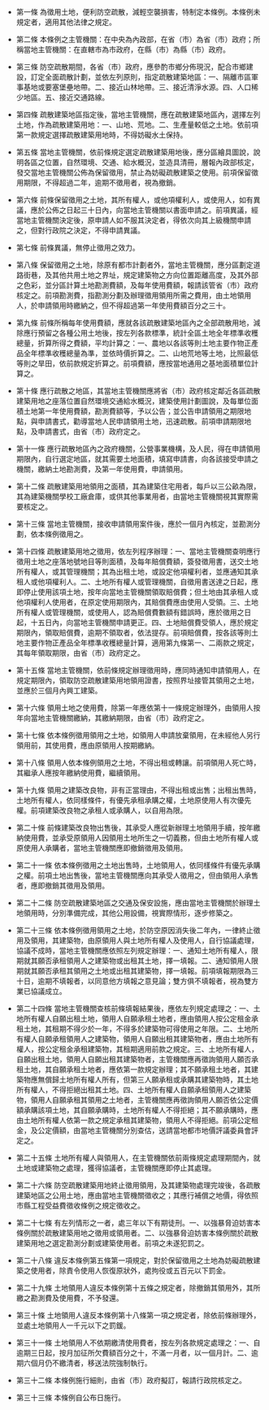 * 第一條 為徵用土地，便利防空疏散，減輕空襲損害，特制定本條例。本條例未規定者，適用其他法律之規定。

* 第二條 本條例之主管機關：在中央為內政部，在省（市）為省（市）政府；所稱當地主管機關：在直轄市為市政府，在縣（市）為縣（市）政府。

* 第三條 防空疏散期間，各省（市）政府，應參酌市鄉分佈現況，配合市鄉建設，訂定全面疏散計劃，並依左列原則，指定疏散建築地區：一、隔離市區軍事基地或要塞堡壘地帶。二、接近山林地帶。三、接近清淨水源。四、人口稀少地區。五、接近交通路線。

* 第四條 疏散建築地區指定後，當地主管機關，應在疏散建築地區內，選擇左列土地，作為疏散建築用地：一、山地、荒地。二、生產量較低之土地。依前項第一款規定選擇疏散建築用地時，不得妨礙水土保持。

* 第五條 當地主管機關，依前條規定選定疏散建築用地後，應分區繪具圖說，說明各區之位置，自然環境、交通、給水概況，並造具清冊，層報內政部核定，發交當地主管機關公佈為保留徵用，禁止為妨礙疏散建築之使用。前項保留徵用期限，不得超過二年，逾期不徵用者，視為撤銷。

* 第六條 前條保留徵用之土地，其所有權人，或他項權利人，或使用人，如有異議，應於公佈之日起三十日內，向當地主管機關以書面申請之。前項異議，經當地主管機關決定後，原申請人如不服其決定者，得依次向其上級機關申請之，但對行政院之決定，不得申請異議。

* 第七條 前條異議，無停止徵用之效力。

* 第八條 保留徵用之土地，除原有都市計劃者外，當地主管機關，應分區劃定道路街巷，及其他共用土地之界址，規定建築物之方向位置距離高度，及其外部之色彩，並分區計算土地勘測費額，及每年使用費額，報請該管省（市）政府核定之。前項勘測費，指勘測分劃及辦理徵用領用所需之費用，由土地領用人，於申請領用時繳納之，但不得超過第一年使用費額百分之三十。

* 第九條 前條所稱每年使用費額，應就各該疏散建築地區內之全部疏散用地，減除應行預留之各種公用土地後，按左列各款標準，統計全區土地全年標準收穫總量，折算所得之費額，平均計算之：一、農地以各該等則土地主要作物正產品全年標準收穫總量為準，並依時價折算之。二、山地荒地等土地，比照最低等則之旱田，依前款規定折算之。前項費額，應按當地通用之基地面積單位計算之。

* 第十條 應行疏散之地區，其當地主管機關應將省（市）政府核定鄰近各區疏散建築用地之座落位置自然環境交通給水概況，建築使用計劃圖說，及每單位面積土地第一年使用費額，勘測費額等，予以公告；並公告申請領用之期限地點，與申請書式，勸導當地人民申請領用土地，迅速疏散。前項申請期限地點，及申請書式，由省（市）政府定之。

* 第十一條 應行疏散地區內之政府機關，公營事業機構，及人民，得在申請領用期限內，自行選定地區，就其需要土地面積，填寫申請書，向各該接受申請之機關，繳納土地勘測費，及第一年使用費，申請領用。

* 第十二條 疏散建築用地領用之面積，其為建築住宅用者，每戶以三公畝為限，其為建築機關學校工廠倉庫，或供其他事業用者，由當地主管機關視其實際需要核定之。

* 第十三條 當地主管機關，接收申請領用案件後，應於一個月內核定，並勘測分劃，依本條例徵用之。

* 第十四條 疏散建築用地之徵用，依左列程序辦理：一、當地主管機關查明應行徵用土地之座落地號地目等則面積，及每年賠償費額，簽發徵用書，送交土地所有權人，或其管理機關；其為出租土地，或設定他項權利者，並應通知其承租人或他項權利人。二、土地所有權人或管理機關，自徵用書送達之日起，應即停止使用該項土地，按年向當地主管機關領取賠償費；但土地由其承租人或他項權利人使用者，在原定使用期限內，其賠償費應由使用人受領。三、土地所有權人或管理機關，或使用人，認為賠償費數額有錯誤時，應於徵用之日起，十五日內，向當地主管機關申請更正。四、土地賠償費受領人，應於規定期限內，領取賠償費，逾期不領取者，依法提存。前項賠償費，按各該等則土地主要作物正產品全年標準收穫總量計算，適用第九條第一、二兩款之規定，其每年領取期限，由省（市）政府定之。

* 第十五條 當地主管機關，依前條規定辦理徵用時，應同時通知申請領用人，在規定期限內，領取防空疏散建築用地領用證書，按照界址接管其領用之土地，並應於三個月內興工建築。

* 第十六條 領用土地之使用費，除第一年應依第十一條規定辦理外，由領用人按年向當地主管機關繳納，其繳納期限，由省（市）政府定之。

* 第十七條 依本條例徵用領用之土地，如領用人申請放棄領用，在未經他人另行領用前，其使用費，應由原領用人按期繳納。

* 第十八條 領用人依本條例領用之土地，不得出租或轉讓。前項領用人死亡時，其繼承人應按年繳納使用費，繼續領用。

* 第十九條 領用之建築改良物，非有正當理由，不得出租或出售；出租出售時，土地所有權人，依同樣條件，有優先承租承購之權，土地原使用人有次優先權。前項建築改良物之承租人或承購人，以自用為限。

* 第二十條 前條建築改良物出售後，其承受人應從新辦理土地領用手續，按年繳納使用費，並承受原領用人因領用土地所生之一切義務，但由土地所有權人或原使用人承購者，當地主管機關應即撤銷徵用及領用。

* 第二十一條 依本條例徵用之土地出售時，土地領用人，依同樣條件有優先承購之權。前項土地出售後，當地主管機關應向其承受人徵用之，但由領用人承售者，應即撤銷其徵用及領用。

* 第二十二條 防空疏散建築地區之交通及保安設施，應由當地主管機關於辦理土地領用時，分別準備完成，其他公用設備，視實際情形，逐步修築之。

* 第二十三條 依本條例徵用領用之土地，於防空原因消失後二年內，一律終止徵用及領用，其建築物，由原領用人與土地所有權人及使用人，自行協議處理，協議不成時，當地主管機關應依照左列規定辦理：一、通知土地所有權人，限期就其願否承租領用人之建築物或出租其土地，擇一填報。二、通知領用人限期就其願否承租其領用之土地或出租其建築物，擇一填報。前項填報期限為三十日，逾期不填報者，以同意他方填報之意見論；雙方俱不填報者，視為雙方業已協議成立。

* 第二十四條 當地主管機關查核前條填報結果後，應依左列規定處理之：一、土地所有權人自願出租土地，領用人自願承租土地者，應由領用人按公定租金承租土地，其租期不得少於一年，不得多於建築物可得使用之年限。二、土地所有權人自願承租領用人之建築物，領用人自願出租其建築物者，應由土地所有權人，按公定租金承租建築物，其租期適用前款之規定。三、土地所有權人，自願出租土地，領用人自願出租其建築物者，主管機關應再徵詢領用人願否承租土地，其自願承租土地者，應依第一款規定辦理；其不願承租土地者，其建築物應無償歸土地所有權人所有，但第三人願承租或承購其建築物時，其土地所有權人，不得拒絕出租其土地。四、土地所有權人自願承租領用人之建築物，領用人自願承租其領用之土地者，主管機關應再徵詢領用人願否依公定價額承購該項土地，其自願承購時，土地所有權人不得拒絕；其不願承購時，應由土地所有權人依第一款之規定承租其建築物，領用人不得拒絕。前項公定租金，及公定價額，由當地主管機關分別查估，送請當地都市地價評議委員會評定之。

* 第二十五條 土地所有權人與領用人，在主管機關依前兩條規定處理期間內，就土地或建築物之處理，獲得協議者，主管機關應即停止其處理。

* 第二十六條 防空疏散建築用地終止徵用領用，及其建築物處理完竣後，各疏散建築地區之公用土地，應由當地主管機關徵收之；其應行補償之地價，得依照市縣工程受益費徵收條例之規定徵收之。

* 第二十七條 有左列情形之一者，處三年以下有期徒刑。一、以強暴脅迫妨害本條例關於疏散建築用地之徵用或領用者。二、以強暴脅迫妨害本條例關於疏散建築用地之選定勘測分劃或建築使用者。前項之未遂犯罰之。

* 第二十八條 違反本條例第五條第一項規定，對於保留徵用之土地為妨礙疏散建築之使用者，除責令使用人恢復原狀外，處拘役或五百元以下罰金。

* 第二十九條 土地領用人違反本條例第十五條之規定者，除撤銷其領用外，其所繳之勘測費及使用費，不予發還。

* 第三十條 土地領用人違反本條例第十八條第一項之規定者，除依前條辦理外，並處土地領用人一千元以下之罰鍰。

* 第三十一條 土地領用人不依期繳清使用費者，按左列各款規定處理之：一、自逾期三日起，按月加征所欠費額百分之十，不滿一月者，以一個月計。二、逾期六個月仍不繳清者，移送法院強制執行。

* 第三十二條 本條例施行細則，由省（市）政府擬訂，報請行政院核定之。

* 第三十三條 本條例自公布日施行。

